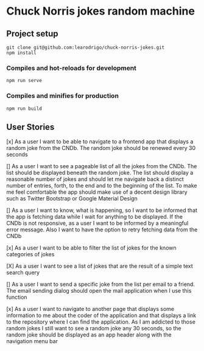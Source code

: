 # Chuck Norris jokes random machine
## Project setup
```
git clone git@github.com:learodrigo/chuck-norris-jokes.git
npm install
```

### Compiles and hot-reloads for development
```
npm run serve
```

### Compiles and minifies for production
```
npm run build
```

## User Stories
[x] As a user I want to be able to navigate to a frontend app that displays a random joke
from the CNDb. The random joke should be renewed every 30 seconds

[] As a user I want to see a pageable list of all the jokes from the CNDb. The list should be
displayed beneath the random joke. The list should display a reasonable number of
jokes and should let me navigate back a distinct number of entries, forth, to the end and
to the beginning of the list. To make me feel comfortable the app should make use of a
decent design library such as Twitter Bootstrap or Google Material Design

[] As a user I want to know, what is happening, so I want to be informed that the app is
fetching data while I wait for anything to be displayed. If the CNDb is not responsive, as
a user I want to be informed by a meaningful error message. Also I want to have the
option to retry fetching data from the CNDb

[x] As a user I want to be able to filter the list of jokes for the known categories of jokes

[X] As a user I want to see a list of jokes that are the result of a simple text search query

[] As a user I want to send a specific joke from the list per email to a friend. The email
sending dialog should open the mail application when I use this function

[x] As a user I want to navigate to another page that displays some information to me about
the coder of the application and that displays a link to the repository where I can find the
application. As I am addicted to those random jokes I still want to see a random joke any
30 seconds, so the random joke should be displayed as an app header along with the
navigation menu bar
